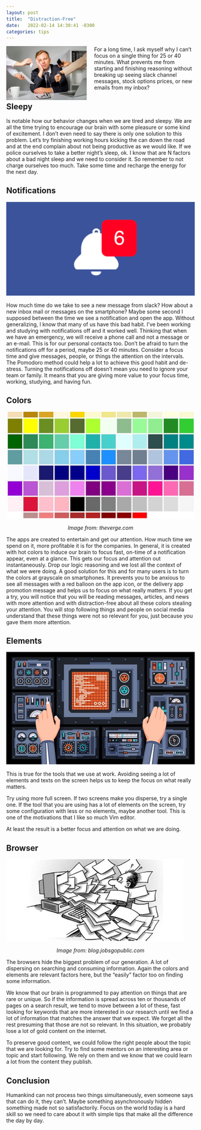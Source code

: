 ```yaml
---
layout: post
title:  "Distraction-Free"
date:   2022-02-14 14:30:41 -0300
categories: tips
--- 
```


<img align="left" width="215" height="143.3325" src="../assets/images/distraction.jpg" style="padding-right: 20px">
For a long time, I ask myself why I can’t focus on a single thing for 25 or 40 minutes. What prevents me from starting and finishing reasoning without breaking up seeing slack channel messages, stock options prices, or new emails from my inbox?


## Sleepy

Is notable how our behavior changes when we are tired and sleepy. We are all the time trying to encourage our brain with some pleasure or some kind of excitement. I don’t even need to say there is only one solution to this problem. Let’s try finishing working hours kicking the can down the road and at the end complain about not being productive as we would like. If we police ourselves to take a better night’s sleep, ok. I know that are N factors about a bad night sleep and we need to consider it. So remember to not charge ourselves too much. Take some time and recharge the energy for the next day.

## Notifications

![image](/assets/images/notification.png)

How much time do we take to see a new message from slack? How about a new inbox mail or messages on the smartphone? Maybe some second I supposed between the time we see a notification and open the app. Without generalizing, I know that many of us have this bad habit.
I’ve been working and studying with notifications off and it worked well. Thinking that when we have an emergency, we will receive a phone call and not a message or an e-mail. This is for our personal contacts too. Don’t be afraid to turn the notifications off for a period, maybe 25 or 40 minutes. Consider a focus time and give messages, people, or things the attention on the intervals. 
The Pomodoro method could help a lot to achieve this good habit and de-stress.
Turning the notifications off doesn’t mean you need to ignore your team or family. It means that you are giving more value to your focus time, working, studying, and having fun.

## Colors

![image](/assets/images/museum-colour.jpg)
*<center>Image from: theverge.com</center>*

The apps are created to entertain and get our attention. How much time we spend on it, more profitable it is for the companies. In general, it is created with hot colors to induce our brain to focus fast, on-time of a notification appear, even at a glance. This gets our focus and attention out instantaneously. Drop our logic reasoning and we lost all the context of what we were doing.
A good solution for this and for many users is to turn the colors at grayscale on smartphones. It prevents you to be anxious to see all messages with a red balloon on the app icon, or the delivery app promotion message and helps us to focus on what really matters.
If you get a try, you will notice that you will be reading messages, articles, and news with more attention and with distraction-free about all these colors stealing your attention. You will stop following things and people on social media understand that these things were not so relevant for you, just because you gave them more attention.

## Elements

![image](/assets/images/many-elements.jpg)

This is true for the tools that we use at work.
Avoiding seeing a lot of elements and texts on the screen helps us to keep the focus on what really matters.

Try using more full screen. If two screens make you disperse, try a single one. If the tool that you are using has a lot of elements on the screen, try some configuration with less or no elements, maybe another tool. This is one of the motivations that I like so much Vim editor.

At least the result is a better focus and attention on what we are doing.

## Browser

![image](/assets/images/lot-of-info.jpeg)
*<center>Image from: blog.jobsgopublic.com</center>*

The browsers hide the biggest problem of our generation. A lot of dispersing on searching and consuming information.
Again the colors and elements are relevant factors here, but the “easily” factor too on finding some information.

We know that our brain is programmed to pay attention on things that are rare or unique. So if the information is spread across ten or thousands of pages on a search result, we tend to move between a lot of these, fast looking for keywords that are more interested in our research until we find a lot of information that matches the answer that we expect. We forget all the rest presuming that those are not so relevant. In this situation, we probably lose a lot of gold content on the internet.

To preserve good content, we could follow the right people about the topic that we are looking for. Try to find some mentors on an interesting area or topic and start following. We rely on them and we know that we could learn a lot from the content they publish.

## Conclusion

Humankind can not process two things simultaneously, even someone says that can do it, they can’t. Maybe something asynchronously hidden something made not so satisfactorily.
Focus on the world today is a hard skill so we need to care about it with simple tips that make all the difference the day by day.
